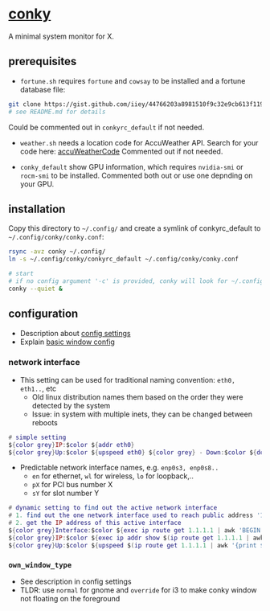 # [conky](https://github.com/brndnmtthws/conky)

A minimal system monitor for X.

## prerequisites
* `fortune.sh` requires `fortune` and `cowsay` to be installed and a fortune database file:
```sh
git clone https://gist.github.com/iiey/44766203a8981510f9c32e9cb613f119 ~/src/fortunes
# see README.md for details
```

Could be commented out in `conkyrc_default` if not needed.

* `weather.sh` needs a location code for AccuWeather API.
  Search for your code here: [accuWeatherCode](https://gist.github.com/iiey/a2c4c7f4e9fe3d5a822211f06f6aeef2)
  Commented out if not needed.

* `conky_default` show GPU information, which requires `nvidia-smi` or `rocm-smi` to be installed.
  Commented both out or use one depnding on your GPU.

## installation

Copy this directory to `~/.config/` and create a symlink  of conkyrc_default to `~/.config/conky/conky.conf`:
```bash
rsync -avz conky ~/.config/
ln -s ~/.config/conky/conkyrc_default ~/.config/conky/conky.conf

# start
# if no config argument '-c' is provided, conky will look for ~/.config/conky/conky.conf
conky --quiet &
```

## configuration
* Description about [config settings](https://conky.sourceforge.net/config_settings.html)
* Explain [basic window config](https://github.com/brndnmtthws/conky/wiki/Window-Configuration)

### network interface

- This setting can be used for traditional naming convention: `eth0, eth1..`, etc
    - Old linux distribution names them based on the order they were detected by the system
    - Issue: in system with multiple inets, they can be changed between reboots
```lua
# simple setting
${color grey}IP:$color ${addr eth0}
${color grey}Up:$color ${upspeed eth0} ${color grey} - Down:$color ${downspeed eth0}
```

- Predictable network interface names, e.g. `enp0s3, enp0s8..`
    - `en` for ethernet, `wl` for wireless, `lo` for loopback,..
    - `pX` for PCI bus number X
    - `sY` for slot number Y
```lua
# dynamic setting to find out the active network interface
# 1. find out the one network interface used to reach public address '1.1.1.1' (additional awk syntax to eliminate linebreak of output)
# 2. get the IP address of this active interface
${color grey}Interface:$color ${exec ip route get 1.1.1.1 | awk 'BEGIN {ORS="";} {print $5}'}
${color grey}IP:$color ${exec ip addr show $(ip route get 1.1.1.1 | awk '{print $5}') | grep 'inet ' | awk '{print $2}' | cut -d/ -f1}
${color grey}Up:$color ${upspeed $(ip route get 1.1.1.1 | awk '{print $5}')} ${color grey} - Down:$color ${downspeed $(ip route get 1.1.1.1 | awk '{print $5}')}
```

### `own_window_type`
* See description in config settings
* TLDR: use `normal` for gnome and `override` for i3 to make conky window not floating on the foreground
